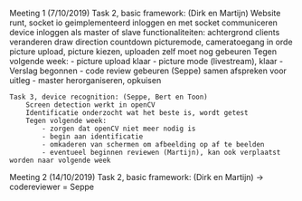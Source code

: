 Meeting 1 (7/10/2019)
    Task 2, basic framework: (Dirk en Martijn)
        Website runt, socket io geimplementeerd
        inloggen en met socket communiceren
        device inloggen als master of slave
        functionaliteiten: 
            achtergrond clients veranderen
            draw direction
            countdown
            picturemode, cameratoegang in orde
            picture upload, picture kiezen, uploaden zelf moet nog gebeuren
        Tegen volgende week:
            - picture upload klaar
            - picture mode (livestream), klaar
            - Verslag begonnen
            - code review gebeuren (Seppe)
                samen afspreken voor uitleg
            - master herorganiseren, opkuisen

    Task 3, device recognition: (Seppe, Bert en Toon)
        Screen detection werkt in openCV
        Identificatie onderzocht wat het beste is, wordt getest
        Tegen volgende week:
            - zorgen dat openCV niet meer nodig is
            - begin aan identificatie
            - omkaderen van schermen om afbeelding op af te beelden
            - eventueel beginnen reviewen (Martijn), kan ook verplaatst worden naar volgende week

Meeting 2 (14/10/2019)
    Task 2, basic framework: (Dirk en Martijn)
        -> codereviewer = Seppe
        

